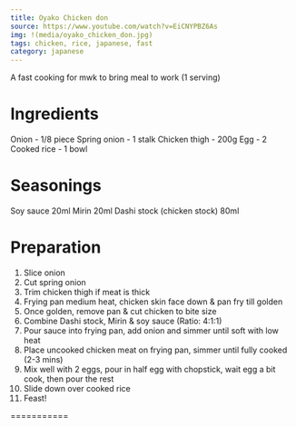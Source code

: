 ```yaml
---
title: Oyako Chicken don
source: https://www.youtube.com/watch?v=EiCNYPBZ6As
img: !(media/oyako_chicken_don.jpg)
tags: chicken, rice, japanese, fast
category: japanese
---
```


A fast cooking for mwk to bring meal to work (1 serving)

Ingredients 
===========
Onion - 1/8 piece
Spring onion - 1 stalk
Chicken thigh - 200g 
Egg - 2
Cooked rice - 1 bowl

Seasonings
===========
Soy sauce 20ml
Mirin 20ml
Dashi stock (chicken stock) 80ml

Preparation
===========

1. Slice onion
2. Cut spring onion
3. Trim chicken thigh if meat is thick
4. Frying pan medium heat, chicken skin face down & pan fry till golden
5. Once golden, remove pan & cut chicken to bite size
6. Combine Dashi stock, Mirin & soy sauce (Ratio: 4:1:1)
7. Pour sauce into frying pan, add onion and simmer until soft with low heat
8. Place uncooked chicken meat on frying pan, simmer until fully cooked (2-3 mins)
9. Mix well with 2 eggs, pour in half egg with chopstick, wait egg a bit cook, then pour the rest
10. Slide down over cooked rice
11. Feast!

===========



